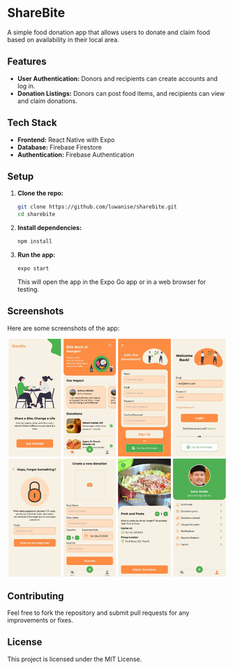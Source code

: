 # ShareBite

A simple food donation app that allows users to donate and claim food based on availability in their local area.

## Features

- **User Authentication:** Donors and recipients can create accounts and log in.
- **Donation Listings:** Donors can post food items, and recipients can view and claim donations.

## Tech Stack

- **Frontend:** React Native with Expo
- **Database:** Firebase Firestore
- **Authentication:** Firebase Authentication

## Setup

1. **Clone the repo:**

   ```bash
   git clone https://github.com/luwanise/sharebite.git
   cd sharebite
   ```

2. **Install dependencies:**

   ```bash
   npm install
   ```

3. **Run the app:**

   ```bash
   expo start
   ```

   This will open the app in the Expo Go app or in a web browser for testing.

## Screenshots

Here are some screenshots of the app:

<div style="display: flex; flex-wrap: wrap;">
  <img src="screenshots/welcome.jpg" alt="Welcome Screen" style="width: 24%; margin: 0.5%;" />
  <img src="screenshots/home.jpg" alt="Login Screen" style="width: 24%; margin: 0.5%;" />
  <img src="screenshots/sign-up.jpg" alt="Signup Screen" style="width: 24%; margin: 0.5%;" />
  <img src="screenshots/login.jpg" alt="Home Screen" style="width: 24%; margin: 0.5%;" />
  <img src="screenshots/forgot-password.jpg" alt="Home Screen" style="width: 24%; margin: 0.5%;" />
  <img src="screenshots/new-donation.jpg" alt="New Donation Screen" style="width: 24%; margin: 0.5%;" />
  <img src="screenshots/donation-details.jpg" alt="Claim Donation" style="width: 24%; margin: 0.5%;" />
  <img src="screenshots/profile.jpg" alt="Profile Screen" style="width: 24%; margin: 0.5%;" />
</div>

## Contributing

Feel free to fork the repository and submit pull requests for any improvements or fixes.

## License

This project is licensed under the MIT License.
